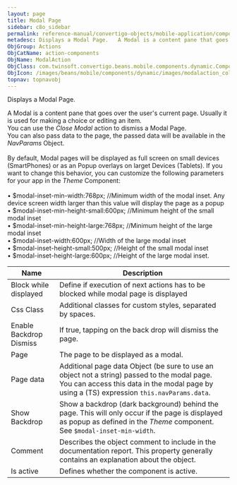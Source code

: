 ```yaml
---
layout: page
title: Modal Page
sidebar: c8o_sidebar
permalink: reference-manual/convertigo-objects/mobile-application/components/action-components/modal-page/
metadesc: Displays a Modal Page.   A Modal is a content pane that goes over the user's current page. Usually it is used for making a choice or editing an item. 
ObjGroup: Actions
ObjCatName: action-components
ObjName: ModalAction
ObjClass: com.twinsoft.convertigo.beans.mobile.components.dynamic.ComponentManager$1
ObjIcon: /images/beans/mobile/components/dynamic/images/modalaction_color_32x32.png
topnav: topnavobj
---
```

Displays a Modal Page. <br/>

 A Modal is a content pane that goes over the user's current page. Usually it is used for making a choice or editing an item.<br/>
You can use the <i>Close Modal</i> action  to dismiss a Modal Page.<br/>
You can also pass data to the page, the passed data will be available in the <i>NavParams</i> Object.<br/>
<br/>
By default, Modal pages will be displayed as full screen on small devices (SmartPhones) or as an Popup overlays on larget Devices (Tablets). If you want to change this behavior, you can customize the following parameters for your app in the <i>Theme</i> Component:<br/>
<br/>
 • $modal-inset-min-width:768px;        //Minimum width of the modal inset. Any device screen width larger than this value will display the page as a popup<br/>
 • $modal-inset-min-height-small:600px; //Minimum height of the small modal inset<br/>
 • $modal-inset-min-height-large:768px; //Minimum height of the large modal inset<br/>
 • $modal-inset-width:600px;            //Width of the large modal inset<br/>
 • $modal-inset-height-small:500px;     //Height of the small modal inset<br/>
 • $modal-inset-height-large:600px;     //Height of the large modal inset.

Name | Description 
--- | ---
Block while displayed | Define if execution of next actions has to be blocked while modal page is displayed
Css Class | Additional classes for custom styles, separated by spaces.
Enable Backdrop Dismiss | If true, tapping on the back drop will dismiss the page.
Page | The page to be displayed as a modal.
Page data | Additional page data Object (be sure to use an object not a string) passed to the modal page. You can access this data in the modal page by using a (TS) expression <code>this.navParams.data</code>.
Show Backdrop | Show a backdrop (dark background) behind the page. This will only occur if the page is displayed as popup as defined in the <i>Theme</i> component. See <code>$modal-inset-min-width</code>.
Comment | Describes the object comment to include in the documentation report.  This property generally contains an explanation about the object. 
Is active | Defines whether the component is active. 

